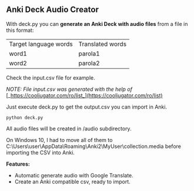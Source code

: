 ## Anki Deck Audio Creator

With deck.py you can **generate an Anki Deck with audio files** from a file in this format:

<table><tbody><tr><td>Target language words</td><td>Translated words</td></tr><tr><td>word1</td><td>parola1</td></tr><tr><td>word2</td><td>parola2</td></tr></tbody></table>

Check the input.csv file for example. 

_NOTE: File input.csv was generated with the help of_ [_https://cooljugator.com/ro/list_](https://cooljugator.com/ro/list)

Just execute deck.py to get the output.csv you can import in Anki.

`python deck.py`

All audio files will be created in /audio subdirectory. 

On Windows 10, I had to move all of them to C:\\Users\\user\\AppData\\Roaming\\Anki2\\MyUser\\collection.media before importing the CSV into Anki.

**Features:**

*   Automatic generate audio with Google Translate.
*   Create an Anki compatible csv, ready to import.
